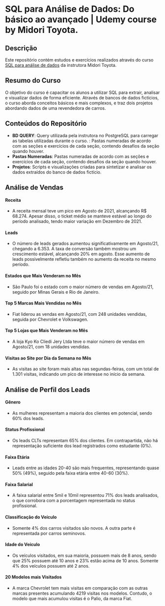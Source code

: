 # SQL para Análise de Dados: Do básico ao avançado | Udemy course by Midori Toyota.

## Descrição

Este repositório contém estudos e exercícios realizados através do curso [SQL para análise de dados](https://www.udemy.com/course/sql-para-analise-de-dados/) da instrutora Midori Toyota. 

## Resumo do Curso
O objetivo do curso é capacitar os alunos a utilizar SQL para extrair, analisar e visualizar dados de forma eficiente. Através de bancos de dados fictícios, o curso aborda conceitos básicos e mais complexos, e traz dois projetos abordando dados de uma revendedora de carros.

## Conteúdos do Repositório

- **BD QUERY**: Query utilizada pela instrutora no PostgreSQL para carregar as tabelas utilizadas durante o curso.
: Pastas numeradas de acordo com as seções e exercícios de cada seção, contendo desafios da seção quando houver. 
- **Pastas Numeradas**: Pastas numeradas de acordo com as seções e exercícios de cada seção, contendo desafios da seção quando houver. 
- **Projetos**: Scripts e visualizações criadas para sintetizar e analisar os dados extraídos do banco de dados fictício.

## Análise de Vendas

#### Receita
- A receita mensal teve um pico em Agosto de 2021, alcançando R$ 68.274. Apesar disso, o ticket médio se manteve estável ao longo do período analisado, tendo maior variação em Dezembro de 2021.

#### Leads 
- O número de leads gerados aumentou significativamente em Agosto/21, chegando a 6.353. A taxa de conversão também mostrou um crescimento estável, alcançando 20% em agosto. Esse aumento de leads possivelmente refletiu também no aumento da receita no mesmo período.

#### Estados que Mais Venderam no Mês

- São Paulo foi o estado com o maior número de vendas em Agosto/21, seguido por Minas Gerais e Rio de Janeiro.

#### Top 5 Marcas Mais Vendidas no Mês

- Fiat liderou as vendas em Agosto/21, com 248 unidades vendidas, seguida por Chevrolet e Volkswagen.

#### Top 5 Lojas que Mais Venderam no Mês

- A loja Kyo Ko Cliedi Jery Ltda teve o maior número de vendas em Agosto/21, com 18 unidades vendidas.

#### Visitas ao Site por Dia da Semana no Mês

- As visitas ao site foram mais altas nas segundas-feiras, com um total de 1.301 visitas, indicando um pico de interesse no início da semana.

## Análise de Perfil dos Leads

#### Gênero
- As mulheres representam a maioria dos clientes em potencial, sendo 60% dos leads.

#### Status Profissional 
- Os leads CLTs representam 65% dos clientes. Em contrapartida, não há representação suficiente dos lead registrados como estudante (0%).

#### Faixa Etária

- Leads entre as idades 20-40 são mais frequentes, representando quase 50% (49%), seguido pela faixa etária entre 40-60 (30%).

#### Faixa Salarial

- A faixa salarial entre 5mil e 10mil representou 71% dos leads analisados, o que corrobora com a porcentagem representada no status profissional.

#### Classificação do Veículo

- Somente 4% dos carros visitados são novos. A outra parte é representada por carros seminovos.

#### Idade do Veículo

- Os veículos visitados, em sua maioria, possuem mais de 8 anos, sendo que 25% possuem até 10 anos e 23% estão acima de 10 anos. Somente 4% dos veículos possuem até 2 anos.

#### 20 Modelos mais Visitados

- A marca Chevrolet tem mais visitas em comparação com as outras marcas presentes acumulando 4219 visitas nos modelos. Contudo, o modelo que mais acumulou visitas é o Palio, da marca Fiat.





[def]: ./dashboard_vendas/dashboard_vendas.jpg

